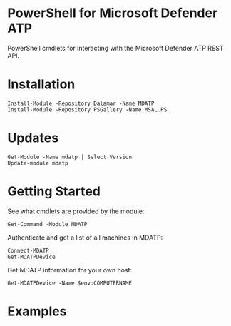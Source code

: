 # PowerShell for Microsoft Defender ATP
PowerShell cmdlets for interacting with the Microsoft Defender ATP REST API.

# Installation
```
Install-Module -Repository Dalamar -Name MDATP
Install-Module -Repository PSGallery -Name MSAL.PS
```

# Updates
```
Get-Module -Name mdatp | Select Version
Update-module mdatp
```

# Getting Started
See what cmdlets are provided by the module:
```
Get-Command -Module MDATP
```

Authenticate and get a list of all machines in MDATP:
```
Connect-MDATP
Get-MDATPDevice
```

Get MDATP information for your own host:
```
Get-MDATPDevice -Name $env:COMPUTERNAME
```

# Examples

```
